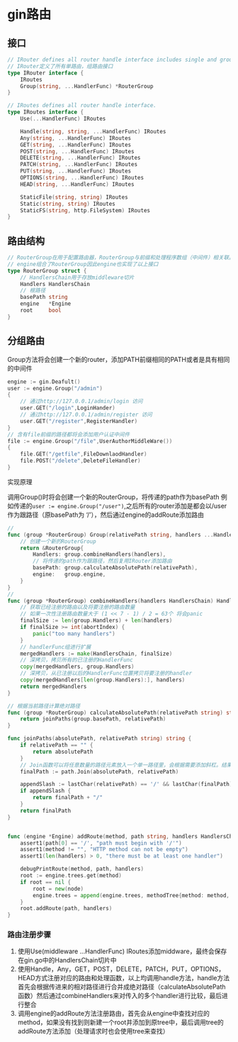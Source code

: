 # gin路由

## 接口

```go
// IRouter defines all router handle interface includes single and group router.
// IRouter定义了所有单路由，组路由接口
type IRouter interface {
	IRoutes
	Group(string, ...HandlerFunc) *RouterGroup
}

// IRoutes defines all router handle interface.
type IRoutes interface {
	Use(...HandlerFunc) IRoutes

	Handle(string, string, ...HandlerFunc) IRoutes
	Any(string, ...HandlerFunc) IRoutes
	GET(string, ...HandlerFunc) IRoutes
	POST(string, ...HandlerFunc) IRoutes
	DELETE(string, ...HandlerFunc) IRoutes
	PATCH(string, ...HandlerFunc) IRoutes
	PUT(string, ...HandlerFunc) IRoutes
	OPTIONS(string, ...HandlerFunc) IRoutes
	HEAD(string, ...HandlerFunc) IRoutes

	StaticFile(string, string) IRoutes
	Static(string, string) IRoutes
	StaticFS(string, http.FileSystem) IRoutes
}


```

## 路由结构

```go
// RouterGroup在用于配置路由器，RouterGroup与前缀和处理程序数组（中间件）相关联。
// engine组合了RouterGroup因此engine也实现了以上接口
type RouterGroup struct {
    // HandlersChain用于存放middleware切片
    Handlers HandlersChain
    // 根路径
    basePath string
	engine   *Engine
	root     bool
}
```
## 分组路由
Group方法将会创建一个新的router，添加PATH前缀相同的PATH或者是具有相同的中间件
```go
engine := gin.Deafult()
user := engine.Group("/admin")
{
	// 通过http://127.0.0.1/admin/login 访问
	user.GET("/login",LoginHander)
	// 通过http://127.0.0.1/admin/register 访问
	user.GET("/register",RegisterHandler)
}
// 含有file前缀的路径都将会添加用户认证中间件
file := engine.Group("/file",UserAuthorMiddleWare())
{
	file.GET("/getfile",FileDownlaodHandler)
	file.POST("/delete",DeleteFileHandler)
}

```
实现原理

调用Group()时将会创建一个新的RouterGroup，将传递的path作为basePath
例如传递的`user := engine.Group("/user")`,之后所有的router添加是都会以/user作为跟路径（原basePath为 ‘/’），然后通过engine的addRoute添加路由
```go
// 
func (group *RouterGroup) Group(relativePath string, handlers ...HandlerFunc) *RouterGroup {
	// 创建一个新的RouterGroup
	return &RouterGroup{
		Handlers: group.combineHandlers(handlers),
		// 将传递的path作为跟路径，然后复用IRouter添加路由
		basePath: group.calculateAbsolutePath(relativePath),
		engine:   group.engine,
	}
}
// 
func (group *RouterGroup) combineHandlers(handlers HandlersChain) HandlersChain {
	// 获取已经注册的路由以及将要注册的路由数量
	// 如果一次性注册路由数量大于 (1 << 7 - 1) / 2 = 63个 将会panic
	finalSize := len(group.Handlers) + len(handlers)
	if finalSize >= int(abortIndex) {
		panic("too many handlers")
	}
	// handlerFunc组进行扩展
	mergedHandlers := make(HandlersChain, finalSize)
	// 深拷贝，拷贝所有的已注册的HandlerFunc
	copy(mergedHandlers, group.Handlers)
	// 深拷贝，从已注册以后的HandlerFunc位置拷贝将要注册的handler
	copy(mergedHandlers[len(group.Handlers):], handlers)
	return mergedHandlers
}

// 根据当前路径计算绝对路径
func (group *RouterGroup) calculateAbsolutePath(relativePath string) string {
	return joinPaths(group.basePath, relativePath)
}

func joinPaths(absolutePath, relativePath string) string {
	if relativePath == "" {
		return absolutePath
	}
	// Join函数可以将任意数量的路径元素放入一个单一路径里，会根据需要添加斜杠。结果是经过简化的，所有的空字符串元素会被忽略
	finalPath := path.Join(absolutePath, relativePath)

	appendSlash := lastChar(relativePath) == '/' && lastChar(finalPath) != '/'
	if appendSlash {
		return finalPath + "/"
	}
	return finalPath
}


func (engine *Engine) addRoute(method, path string, handlers HandlersChain) {
	assert1(path[0] == '/', "path must begin with '/'")
	assert1(method != "", "HTTP method can not be empty")
	assert1(len(handlers) > 0, "there must be at least one handler")

	debugPrintRoute(method, path, handlers)
	root := engine.trees.get(method)
	if root == nil {
		root = new(node)
		engine.trees = append(engine.trees, methodTree{method: method, root: root})
	}
	root.addRoute(path, handlers)
}

```




### 路由注册步骤

1. 使用Use(middleware ...HandlerFunc) IRoutes添加middware，最终会保存在gin.go中的HandlersChain切片中
2. 使用Handle，Any，GET，POST，DELETE，PATCH，PUT，OPTIONS，HEAD方式注册对应的路由和处理函数，以上均调用handle方法，handle方法首先会根据传进来的相对路径进行合并成绝对路径（calculateAbsolutePath函数）然后通过combineHandlers来对传入的多个handler进行比较，最后进行整合
3. 调用engine的addRoute方法注册路由，首先会从engine中查找对应的method，如果没有找到则新建一个root并添加到原tree中，最后调用tree的addRoute方法添加（处理请求时也会使用tree来查找）